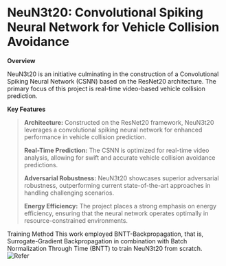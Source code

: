 # **NeuN3t20: Convolutional Spiking Neural Network for Vehicle Collision Avoidance**

**Overview**

NeuN3t20 is an initiative culminating in the construction of a Convolutional Spiking Neural Network (CSNN) based on the ResNet20 architecture. The primary focus of this project is real-time video-based vehicle collision prediction. 

**Key Features**
>**Architecture:** Constructed on the ResNet20 framework, NeuN3t20 leverages a convolutional spiking neural network for enhanced performance in vehicle collision prediction.
>
>**Real-Time Prediction:** The CSNN is optimized for real-time video analysis, allowing for swift and accurate vehicle collision avoidance predictions.
>
>**Adversarial Robustness:** NeuN3t20 showcases superior adversarial robustness, outperforming current state-of-the-art approaches in handling challenging scenarios.
>
>**Energy Efficiency:** The project places a strong emphasis on energy efficiency, ensuring that the neural network operates optimally in resource-constrained environments.

Training Method
This work employed BNTT-Backpropagation, that is, Surrogate-Gradient Backpropagation in combination with Batch Normalization Through Time (BNTT) to train NeuN3t20 from scratch. ![Refer](https://www.frontiersin.org/articles/10.3389/fnins.2021.773954/full)
